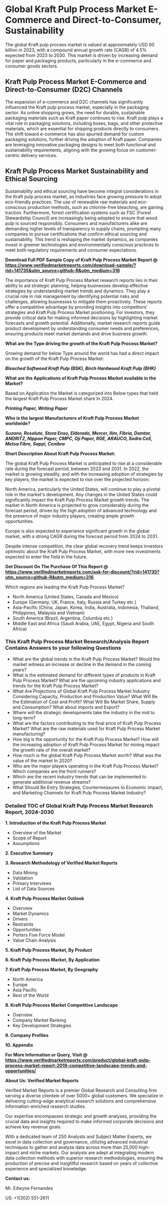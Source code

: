 <h1>Global Kraft Pulp Process Market E-Commerce and Direct-to-Consumer, Sustainability</h1><p class=""><p>The global Kraft pulp process market is valued at approximately USD 60 billion in 2023, with a compound annual growth rate (CAGR) of 4.5% expected from 2023 to 2030. This market is driven by increasing demand for paper and packaging products, particularly in the e-commerce and consumer goods sectors.</p><h2>Kraft Pulp Process Market E-Commerce and Direct-to-Consumer (D2C) Channels</h2><p>The expansion of e-commerce and D2C channels has significantly influenced the Kraft pulp process market, especially in the packaging sector. As online shopping grows, the need for durable, sustainable packaging materials such as Kraft paper continues to rise. Kraft pulp plays a vital role in packaging solutions, including boxes, bags, and other protective materials, which are essential for shipping products directly to consumers. The shift toward e-commerce has also spurred demand for custom packaging solutions, further driving the adoption of Kraft paper. Companies are leveraging innovative packaging designs to meet both functional and sustainability requirements, aligning with the growing focus on customer-centric delivery services.</p><h2>Kraft Pulp Process Market Sustainability and Ethical Sourcing</h2><p>Sustainability and ethical sourcing have become integral considerations in the Kraft pulp process market, as industries face growing pressure to adopt eco-friendly practices. The use of renewable raw materials and eco-conscious production methods, such as chlorine-free bleaching, are gaining traction. Furthermore, forest certification systems such as FSC (Forest Stewardship Council) are increasingly being adopted to ensure that wood pulp is sourced responsibly. Consumers and manufacturers alike are demanding higher levels of transparency in supply chains, prompting many companies to pursue certifications that confirm ethical sourcing and sustainability. This trend is reshaping the market dynamics, as companies invest in greener technologies and environmentally conscious practices to meet both regulatory requirements and consumer expectations.</p></p><p class=""><strong>Download Full PDF Sample Copy of Kraft Pulp Process Market Report @ <a href="https://www.verifiedmarketreports.com/download-sample/?rid=141735&utm_source=github-R&utm_medium=316" target="_blank">https://www.verifiedmarketreports.com/download-sample/?rid=141735&utm_source=github-R&utm_medium=316</a></strong></p><p>The importance of&nbsp;Kraft Pulp Process Market research reports lies in their ability to aid strategic planning, helping businesses develop effective strategies by understanding market trends and dynamics. They play a crucial role in risk management by identifying potential risks and challenges, allowing businesses to mitigate them proactively. These reports offer a competitive advantage by providing insights into competitors' strategies and Kraft Pulp Process Market positioning. For investors, they provide critical data for making informed decisions by highlighting market forecasts and growth potential. Additionally, market research reports guide product development by understanding consumer needs and preferences, ensuring products meet market demands and drive business growth.</p><p><strong>What are the&nbsp;Type driving the growth of the Kraft Pulp Process Market?</strong></p><p id="" class="">Growing demand for below Type around the world has had a direct impact on the growth of the Kraft Pulp Process Market:</p><p class=""><em><strong>Bleached Softwood Kraft Pulp (BSK), Birch Hardwood Kraft Pulp (BHK)</strong></em></p><p class=""><strong>What are the&nbsp;Applications&nbsp;of Kraft Pulp Process Market available in the Market?</strong></p><p id="" class="">Based on Application the Market is categorized into Below types that held the largest Kraft Pulp Process Market share In 2024.</p><p class=""><em><strong>Printing Paper, Writing Paper</strong></em></p><p class=""><strong>Who is the largest Manufacturers of Kraft Pulp Process Market worldwide?</strong></p><p><em><strong>Suzano, Resolute, Stora Enso, Eldorado, Mercer, Ilim, Fibria, Domtar, ANDRITZ, Nippon Paper, CMPC, Oji Paper, RGE, ARAUCO, Sodra Cell, Metsa Fibre, Sappi, Cenibra</strong></em></p><p id="" class=""><strong>Short Description About Kraft Pulp Process Market:</strong></p><p>The global Kraft Pulp Process Market is anticipated to rise at a considerable rate during the forecast period, between 2023 and 2031. In 2022, the market is growing steadily, and with the increasing adoption of strategies by key players, the market is expected to rise over the projected horizon.</p><p>North America, particularly the United States, will continue to play a pivotal role in the market's development. Any changes in the United States could significantly impact the Kraft Pulp Process Market growth trends. The market in North America is projected to grow considerably during the forecast period, driven by the high adoption of advanced technology and the presence of major industry players, creating ample growth opportunities.</p><p>Europe is also expected to experience significant growth in the global market, with a strong CAGR during the forecast period from 2024 to 2031.</p><p>Despite intense competition, the clear global recovery trend keeps investors optimistic about the Kraft Pulp Process Market, with more new investments expected to enter the field in the future.</p><p id="" class=""><strong>Get Discount On The Purchase Of This Report @ <a href="https://www.verifiedmarketreports.com/ask-for-discount/?rid=141735?utm_source=github-R&utm_medium=316" target="_blank">https://www.verifiedmarketreports.com/ask-for-discount/?rid=141735?utm_source=github-R&utm_medium=316</a></strong></p><p class="">Which regions are leading the Kraft Pulp Process Market?</p><ul><li>North America (United States, Canada and Mexico)</li><li>Europe (Germany, UK, France, Italy, Russia and Turkey etc.)</li><li>Asia-Pacific (China, Japan, Korea, India, Australia, Indonesia, Thailand, Philippines, Malaysia and Vietnam)</li><li>South America (Brazil, Argentina, Columbia etc.)</li><li>Middle East and Africa (Saudi Arabia, UAE, Egypt, Nigeria and South Africa)</li></ul><h3 id="" class="">This Kraft Pulp Process Market Research/Analysis Report Contains Answers to your following Questions</h3><ul><li>What are the global trends in the Kraft Pulp Process Market? Would the market witness an increase or decline in the demand in the coming years?</li><li>What is the estimated demand for different types of products in Kraft Pulp Process Market? What are the upcoming industry applications and trends for the Kraft Pulp Process Market?</li><li>What Are Projections of Global Kraft Pulp Process Market Industry Considering Capacity, Production and Production Value? What Will Be the Estimation of Cost and Profit? What Will Be Market Share, Supply and Consumption? What about imports and Export?</li><li>Where will the strategic developments take the industry in the mid to long-term?</li><li>What are the factors contributing to the final price of Kraft Pulp Process Market? What are the raw materials used for Kraft Pulp Process Market manufacturing?</li><li>How big is the opportunity for the Kraft Pulp Process Market? How will the increasing adoption of Kraft Pulp Process Market for mining impact the growth rate of the overall market?</li><li>How much is the global Kraft Pulp Process Market worth? What was the value of the market In 2020?</li><li>Who are the major players operating in the Kraft Pulp Process Market? Which companies are the front runners?</li><li>Which are the recent industry trends that can be implemented to generate additional revenue streams?</li><li>What Should Be Entry Strategies, Countermeasures to Economic Impact, and Marketing Channels for Kraft Pulp Process Market Industry?</li></ul><h3 id="" class="">Detailed TOC of Global Kraft Pulp Process Market Research Report, 2024-2030</h3><p id="" class=""><strong>1. Introduction of the Kraft Pulp Process Market</strong></p><ul><li>Overview of the Market</li><li>Scope of Report</li><li>Assumptions</li></ul><p id="" class=""><strong>2. Executive Summary</strong></p><p id="" class=""><strong>3. Research Methodology of Verified Market Reports</strong></p><ul><li>Data Mining</li><li>Validation</li><li>Primary Interviews</li><li>List of Data Sources</li></ul><p id="" class=""><strong>4. Kraft Pulp Process Market Outlook</strong></p><ul><li>Overview</li><li>Market Dynamics</li><li>Drivers</li><li>Restraints</li><li>Opportunities</li><li>Porters Five Force Model</li><li>Value Chain Analysis</li></ul><p id="" class=""><strong>5. Kraft Pulp Process Market, By Product</strong></p><p id="" class=""><strong>6. Kraft Pulp Process Market, By Application</strong></p><p id="" class=""><strong>7. Kraft Pulp Process Market, By Geography</strong></p><ul><li>North America</li><li>Europe</li><li>Asia Pacific</li><li>Rest of the World</li></ul><p id="" class=""><strong>8. Kraft Pulp Process Market Competitive Landscape</strong></p><ul><li>Overview</li><li>Company Market Ranking</li><li>Key Development Strategies</li></ul><p id="" class=""><strong>9. Company Profiles</strong></p><p id="" class=""><strong>10. Appendix</strong></p><p id="" class=""><strong>For More Information or Query, Visit @ <a href="https://www.verifiedmarketreports.com/product/global-kraft-pulp-process-market-report-2019-competitive-landscape-trends-and-opportunities/" target="_blank">https://www.verifiedmarketreports.com/product/global-kraft-pulp-process-market-report-2019-competitive-landscape-trends-and-opportunities/</a></strong></p><p id="" class=""><strong>About Us: Verified Market Reports</strong></p><p id="" class="">Verified Market Reports is a premier Global Research and Consulting firm serving a diverse clientele of over 5000+ global customers. We specialize in delivering cutting-edge analytical research solutions and comprehensive information-enriched research studies.</p><p id="" class="">Our expertise encompasses strategic and growth analyses, providing the crucial data and insights required to make informed corporate decisions and achieve key revenue goals.</p><p id="" class="">With a dedicated team of 250 Analysts and Subject Matter Experts, we excel in data collection and governance, utilizing advanced industrial techniques to gather and analyze data across more than 25,000 high-impact and niche markets. Our analysts are adept at integrating modern data collection methods with superior research methodologies, ensuring the production of precise and insightful research based on years of collective experience and specialized knowledge.</p><p id="" class=""><strong>Contact us:</strong></p><p id="" class="">Mr. Edwyne Fernandes</p><p id="" class="">US: +1(302) 551-2611</p>